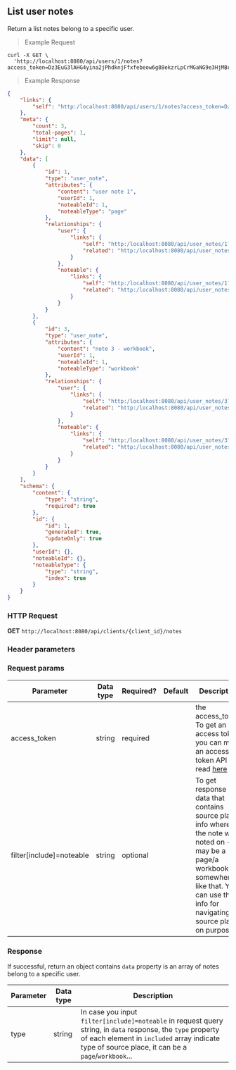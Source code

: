 ## List user notes
Return a list notes belong to a specific user.

> Example Request

```shell
curl -X GET \
  'http://localhost:8080/api/users/1/notes?access_token=Dz3EuG3lAHG4yina2jPhdknjFfxfebeow6g88ekzrLpCrMGaNG9e3HjMBrgWGBKf'
```

> Example Response

```json
{
    "links": {
        "self": "http:/localhost:8080/api/users/1/notes?access_token=Dz3EuG3lAHG4yina2jPhdknjFfxfebeow6g88ekzrLpCrMGaNG9e3HjMBrgWGBKf"
    },
    "meta": {
        "count": 3,
        "total-pages": 1,
        "limit": null,
        "skip": 0
    },
    "data": [
        {
            "id": 1,
            "type": "user_note",
            "attributes": {
                "content": "user note 1",
                "userId": 1,
                "noteableId": 1,
                "noteableType": "page"
            },
            "relationships": {
                "user": {
                    "links": {
                        "self": "http:/localhost:8080/api/user_notes/1?filter[include][user]",
                        "related": "http:/localhost:8080/api/user_notes/1/user"
                    }
                },
                "noteable": {
                    "links": {
                        "self": "http:/localhost:8080/api/user_notes/1?filter[include][noteable]",
                        "related": "http:/localhost:8080/api/user_notes/1/noteable"
                    }
                }
            }
        },        
        {
            "id": 3,
            "type": "user_note",
            "attributes": {
                "content": "note 3 - workbook",
                "userId": 1,
                "noteableId": 1,
                "noteableType": "workbook"
            },
            "relationships": {
                "user": {
                    "links": {
                        "self": "http:/localhost:8080/api/user_notes/3?filter[include][user]",
                        "related": "http:/localhost:8080/api/user_notes/3/user"
                    }
                },
                "noteable": {
                    "links": {
                        "self": "http:/localhost:8080/api/user_notes/3?filter[include][noteable]",
                        "related": "http:/localhost:8080/api/user_notes/3/noteable"
                    }
                }
            }
        }
    ],
    "schema": {
        "content": {
            "type": "string",
            "required": true
        },
        "id": {
            "id": 1,
            "generated": true,
            "updateOnly": true
        },
        "userId": {},
        "noteableId": {},
        "noteableType": {
            "type": "string",
            "index": true
        }
    }
}
```

### HTTP Request
**GET** `http://localhost:8080/api/clients/{client_id}/notes`

### Header parameters

### Request params

| Parameter       | Data type | Required? | Default | Description |
| --------------- | --------- | --------- | ------- | ----------- |
| access_token | string | required | | the access_token. To get an access token, you can make an access token API call, read [here](http://dev01.cc.cloud:49173/docs/#access_token)  |
| filter[include]=noteable | string | optional | | To get response data that contains source place info where the note was noted on - it may be a page/a workbook or somewhere like that. You can use this info for navigating to source place on purpose.


### Response
If successful, return an object contains `data` property is an array of notes belong to a specific user.

| Parameter | Data type | Description |
| --------- | --------- | --------- |
|type | string | In case you input `filter[include]=noteable` in request query string, in `data` response, the `type` property of each element in `included` array indicate type of source place, it can be a `page`/`workbook`... 

